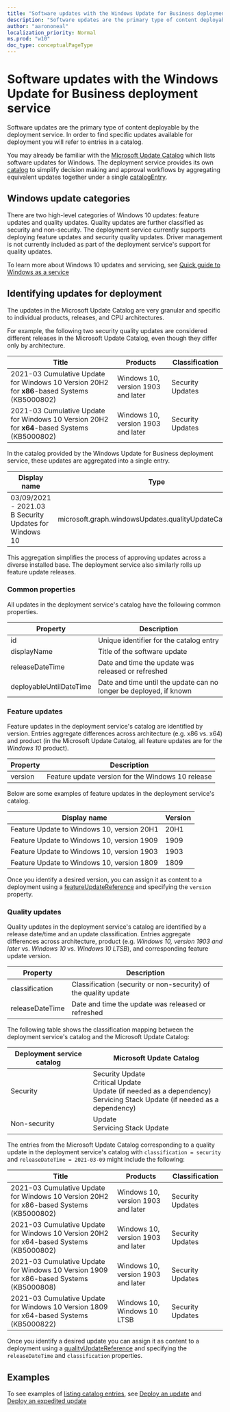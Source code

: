 ```yaml
---
title: "Software updates with the Windows Update for Business deployment service"
description: "Software updates are the primary type of content deployable by the deployment service. In order to find specific updates available for deployment you will refer to entries in a catalog."
author: "aarononeal"
localization_priority: Normal
ms.prod: "w10"
doc_type: conceptualPageType
---
```


# Software updates with the Windows Update for Business deployment service

Software updates are the primary type of content deployable by the deployment service. In order to find specific updates available for deployment you will refer to entries in a catalog.

You may already be familiar with the [Microsoft Update Catalog](https://www.catalog.update.microsoft.com/) which lists software updates for Windows. The deployment service provides its own [catalog](../api-reference/beta/resources/windowsupdates-catalog.md) to simplify decision making and approval workflows by aggregating equivalent updates together under a single [catalogEntry](../api-reference/beta/resources/windowsupdates-catalogentry.md).

## Windows update categories

There are two high-level categories of Windows 10 updates: feature updates and quality updates. Quality updates are further classified as security and non-security. The deployment service currently supports deploying feature updates and security quality updates. Driver management is not currently included as part of the deployment service's support for quality updates.

To learn more about Windows 10 updates and servicing, see [Quick guide to Windows as a service](https://docs.microsoft.com/windows/deployment/update/waas-quick-start)

## Identifying updates for deployment

The updates in the Microsoft Update Catalog are very granular and specific to individual products, releases, and CPU architectures. 

For example, the following two security quality updates are considered different releases in the Microsoft Update Catalog, even though they differ only by architecture.

| Title                                                                                   | Products                           | Classification   |
|-----------------------------------------------------------------------------------------|------------------------------------|------------------|
| 2021-03 Cumulative Update for Windows 10 Version 20H2 for **x86**-based Systems (KB5000802) | Windows 10, version 1903 and later | Security Updates |
| 2021-03 Cumulative Update for Windows 10 Version 20H2 for **x64**-based Systems (KB5000802) | Windows 10, version 1903 and later | Security Updates |

In the catalog provided by the Windows Update for Business deployment service, these updates are aggregated into a single entry.

| Display name                                           | Type                                                     |
|--------------------------------------------------------|----------------------------------------------------------|
| 03/09/2021 - 2021.03 B Security Updates for Windows 10 | microsoft.graph.windowsUpdates.qualityUpdateCatalogEntry |

This aggregation simplifies the process of approving updates across a diverse installed base. The deployment service also similarly rolls up feature update releases.

### Common properties

All updates in the deployment service's catalog have the following common properties.

| Property                | Description                                                        |
|-------------------------|--------------------------------------------------------------------|
| id                      | Unique identifier for the catalog entry                            |
| displayName             | Title of the software update                                       |
| releaseDateTime         | Date and time the update was released or refreshed                 |
| deployableUntilDateTime | Date and time until the update can no longer be deployed, if known |

### Feature updates

Feature updates in the deployment service's catalog are identified by version. Entries aggregate differences across architecture (e.g. x86 vs. x64) and product (in the Microsoft Update Catalog, all feature updates are for the *Windows 10* product).

| Property | Description                                       |
|----------|---------------------------------------------------|
| version  | Feature update version for the Windows 10 release |

Below are some examples of feature updates in the deployment service's catalog.

| Display name                               | Version |
|--------------------------------------------|---------|
| Feature Update to Windows 10, version 20H1 | 20H1    |
| Feature Update to Windows 10, version 1909 | 1909    |
| Feature Update to Windows 10, version 1903 | 1903    |
| Feature Update to Windows 10, version 1809 | 1809    |

Once you identify a desired version, you can assign it as content to a deployment using a [featureUpdateReference](../api-reference/beta/resources/windowsupdates-featureupdatereference.md) and specifying the `version` property.

### Quality updates

Quality updates in the deployment service's catalog are identified by a release date/time and an update classification. Entries aggregate differences across architecture, product (e.g. *Windows 10, version 1903 and later* vs. *Windows 10* vs. *Windows 10 LTSB*), and corresponding feature update version.

| Property | Description |
|----------|-------------|
| classification | Classification (security or non-security) of the quality update |
| releaseDateTime | Date and time the update was released or refreshed |

The following table shows the classification mapping between the deployment service's catalog and the Microsoft Update Catalog:

| Deployment service catalog | Microsoft Update Catalog                                                                                                               |
|------------------|--------------------------------------------------------------------------------------------------------------------------------|
| Security         | Security Update<br>Critical Update<br>Update (if needed as a dependency)<br>Servicing Stack Update (if needed as a dependency) |
| Non-security     | Update<br>Servicing Stack Update                                                                                               |

The entries from the Microsoft Update Catalog corresponding to a quality update in the deployment service's catalog with `classification = security` and `releaseDateTime = 2021-03-09` might include the following:

| Title                                                                                   | Products                           | Classification   |
|-----------------------------------------------------------------------------------------|------------------------------------|------------------|
| 2021-03 Cumulative Update for Windows 10 Version 20H2 for x86-based Systems (KB5000802) | Windows 10, version 1903 and later | Security Updates |
| 2021-03 Cumulative Update for Windows 10 Version 20H2 for x64-based Systems (KB5000802) | Windows 10, version 1903 and later | Security Updates |
| 2021-03 Cumulative Update for Windows 10 Version 1909 for x86-based Systems (KB5000808) | Windows 10, version 1903 and later | Security Updates |
| 2021-03 Cumulative Update for Windows 10 Version 1809 for x64-based Systems (KB5000822) | Windows 10, Windows 10 LTSB        | Security Updates |

Once you identify a desired update you can assign it as content to a deployment using a [qualityUpdateReference](../api-reference/beta/resources/windowsupdates-qualityupdatereference.md) and specifying the `releaseDateTime` and `classification` properties.

## Examples

To see examples of [listing catalog entries](../api-reference/beta/api/windowsupdates-catalog-list-entries.md), see [Deploy an update](windowsupdates-deploy-update.md) and [Deploy an expedited update](windowsupdates-deploy-expedited-update.md)